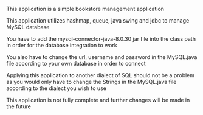 This application is a simple bookstore management application

This application utilizes hashmap, queue, java swing and jdbc to manage MySQL database

You have to add the mysql-connector-java-8.0.30 jar file into the class path in order for the database integration to work

You also have to change the url, username and password in the MySQL.java file according to your own database in order to connect

Applying this application to another dialect of SQL should not be a problem as you would only have to change the Strings in the 
MySQL.java file according to the dialect you wish to use

This application is not fully complete and further changes will be made in the future
